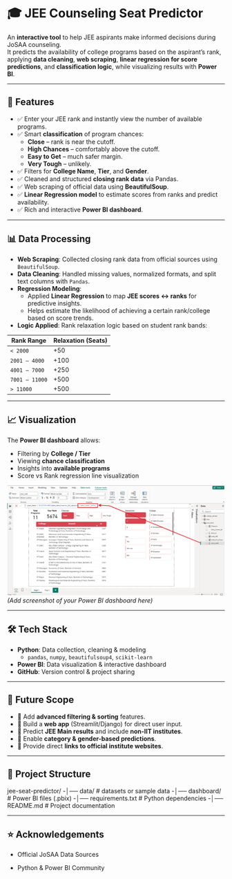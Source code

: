 # 🎓 JEE Counseling Seat Predictor

An **interactive tool** to help JEE aspirants make informed decisions during JoSAA counseling.  
It predicts the availability of college programs based on the aspirant’s rank, applying **data cleaning**, **web scraping**, **linear regression for score predictions**, and **classification logic**, while visualizing results with **Power BI**.

---

## 🚀 Features
- ✅ Enter your JEE rank and instantly view the number of available programs.  
- ✅ Smart **classification** of program chances:
  - **Close** – rank is near the cutoff.  
  - **High Chances** – comfortably above the cutoff.  
  - **Easy to Get** – much safer margin.  
  - **Very Tough** – unlikely.  
- ✅ Filters for **College Name**, **Tier**, and **Gender**.  
- ✅ Cleaned and structured **closing rank data** via Pandas.  
- ✅ Web scraping of official data using **BeautifulSoup**.  
- ✅ **Linear Regression model** to estimate scores from ranks and predict availability.  
- ✅ Rich and interactive **Power BI dashboard**.

---

## 📊 Data Processing
- **Web Scraping**: Collected closing rank data from official sources using `BeautifulSoup`.  
- **Data Cleaning**: Handled missing values, normalized formats, and split text columns with `Pandas`.  
- **Regression Modeling**:  
  - Applied **Linear Regression** to map **JEE scores ↔ ranks** for predictive insights.  
  - Helps estimate the likelihood of achieving a certain rank/college based on score trends.  
- **Logic Applied**: Rank relaxation logic based on student rank bands:

| Rank Range         | Relaxation (Seats) |
|--------------------|--------------------|
| `< 2000`           | +50                |
| `2001 – 4000`      | +100               |
| `4001 – 7000`      | +250               |
| `7001 – 11000`     | +500               |
| `> 11000`          | +500               |

---

## 📈 Visualization
The **Power BI dashboard** allows:
- Filtering by **College / Tier**  
- Viewing **chance classification**  
- Insights into **available programs**  
- Score vs Rank regression line visualization  

![Dashboard Preview](dashboard/preview.png)  
*(Add screenshot of your Power BI dashboard here)*

---

## 🛠️ Tech Stack
- **Python**: Data collection, cleaning & modeling  
  - `pandas`, `numpy`, `beautifulsoup4`, `scikit-learn`  
- **Power BI**: Data visualization & interactive dashboard  
- **GitHub**: Version control & project sharing  

---

## 🧭 Future Scope
- 📌 Add **advanced filtering & sorting** features.  
- 📌 Build a **web app** (Streamlit/Django) for direct user input.  
- 📌 Predict **JEE Main results** and include **non-IIT institutes**.  
- 📌 Enable **category & gender-based predictions**.  
- 📌 Provide direct **links to official institute websites**.  

---

## 📂 Project Structure
jee-seat-predictor/
-│── data/ # datasets or sample data
-│── dashboard/ # Power BI files (.pbix)
-│── requirements.txt # Python dependencies
-│── README.md # Project documentation

---

## ⭐ Acknowledgements

- Official JoSAA Data Sources

- Python & Power BI Community
